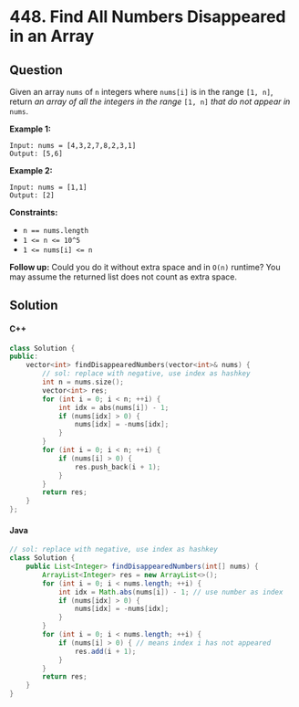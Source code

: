 # 448. Find All Numbers Disappeared in an Array

## Question

Given an array `nums` of `n` integers where `nums[i]` is in the range `[1, n]`, return _an array of all the integers in the range_ `[1, n]` _that do not appear in_ `nums`.

**Example 1:**

```
Input: nums = [4,3,2,7,8,2,3,1]
Output: [5,6]
```

**Example 2:**

```
Input: nums = [1,1]
Output: [2]
```

**Constraints:**

* `n == nums.length`
* `1 <= n <= 10^5`
* `1 <= nums[i] <= n`

**Follow up:** Could you do it without extra space and in `O(n)` runtime? You may assume the returned list does not count as extra space.

## Solution

#### C++

```cpp
class Solution {
public:
    vector<int> findDisappearedNumbers(vector<int>& nums) {
        // sol: replace with negative, use index as hashkey
        int n = nums.size();
        vector<int> res;
        for (int i = 0; i < n; ++i) {
            int idx = abs(nums[i]) - 1;
            if (nums[idx] > 0) {
                nums[idx] = -nums[idx];
            }
        }
        for (int i = 0; i < n; ++i) {
            if (nums[i] > 0) {
                res.push_back(i + 1);
            }
        }
        return res;
    }
};
```

#### Java

```java
// sol: replace with negative, use index as hashkey
class Solution {
    public List<Integer> findDisappearedNumbers(int[] nums) {
        ArrayList<Integer> res = new ArrayList<>();
        for (int i = 0; i < nums.length; ++i) {
            int idx = Math.abs(nums[i]) - 1; // use number as index
            if (nums[idx] > 0) {
                nums[idx] = -nums[idx];
            }
        }
        for (int i = 0; i < nums.length; ++i) {
            if (nums[i] > 0) { // means index i has not appeared
                res.add(i + 1);
            }
        }
        return res;
    }
}
```
